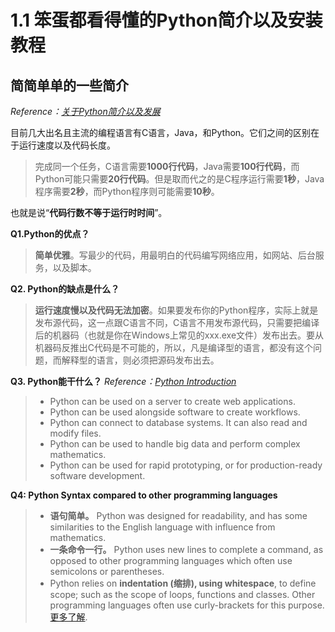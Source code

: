 # 1.1 笨蛋都看得懂的Python简介以及安装教程

## 简简单单的一些简介

*Reference：[关于Python简介以及发展](https://www.liaoxuefeng.com/wiki/1016959663602400)*

目前几大出名且主流的编程语言有C语言，Java，和Python。它们之间的区别在于运行速度以及代码长度。
> 完成同一个任务，C语言需要**1000行代码**，Java需要**100行代码**，而Python可能只需要**20行代码**。但是取而代之的是C程序运行需要**1秒**，Java程序需要**2秒**，而Python程序则可能需要**10秒**。

也就是说“**代码行数不等于运行时时间**”。

**Q1.Python的优点？**
> **简单优雅**。写最少的代码，用最明白的代码编写网络应用，如网站、后台服务，以及脚本。
> 
**Q2. Python的缺点是什么？**
> **运行速度慢以及代码无法加密**。如果要发布你的Python程序，实际上就是发布源代码，这一点跟C语言不同，C语言不用发布源代码，只需要把编译后的机器码（也就是你在Windows上常见的xxx.exe文件）发布出去。要从机器码反推出C代码是不可能的，所以，凡是编译型的语言，都没有这个问题，而解释型的语言，则必须把源码发布出去。


**Q3. Python能干什么？**
*Reference：[Python Introduction](https://www.w3schools.com/python/python_intro.asp)*
> * Python can be used on a server to create web applications.
> * Python can be used alongside software to create workflows.
> * Python can connect to database systems. It can also read and modify files.
> * Python can be used to handle big data and perform complex mathematics.
> * Python can be used for rapid prototyping, or for production-ready software development.

**Q4: Python Syntax compared to other programming languages**
> * **语句简单。** Python was designed for readability, and has some similarities to the English language with influence from mathematics. 
>* **一条命令一行。** Python uses new lines to complete a command, as opposed to other programming languages which often use semicolons or parentheses.
> * Python relies on **indentation (缩排), using whitespace**, to define scope; such as the scope of loops, functions and classes. Other programming languages often use curly-brackets for this purpose. [更多了解]().
